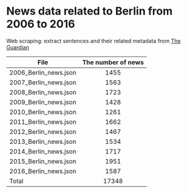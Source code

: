 # News data related to Berlin from 2006 to 2016

Web scraping: extract sentences and their related metadata from [The Guardian](https://www.theguardian.com/)

| File        | The number of news|
| ------------- |:-----:|
|2006_Berlin_news.json|1455|
|2007_Berlin_news.json|1563|
|2008_Berlin_news.json|1723|
|2009_Berlin_news.json|1428|
|2010_Berlin_news.json|1261|
|2011_Berlin_news.json|1662|
|2012_Berlin_news.json|1467|
|2013_Berlin_news.json|1534|
|2014_Berlin_news.json|1717|
|2015_Berlin_news.json|1951|
|2016_Berlin_news.json|1587|
|Total|17348|
